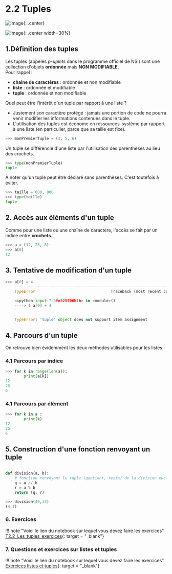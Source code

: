 # 2.2 Tuples

![image](data/BO.png){: .center}

![image](data/meme.jpg){: .center width=30%}


## 1.Définition des tuples
Les tuples (appelés *p-uplets* dans le programme officiel de NSI) sont une collection d'objets **ordonnée** mais **NON MODIFIABLE**.  
Pour rappel :

- **chaine de caractères** : ordonnée et non modifiable
- **liste** : ordonnée et modifiable
- **tuple** : ordonnée et non modifiable 


Quel peut être l'intérêt d'un tuple par rapport à une liste ?

- Justement son caractère protégé : jamais une portion de code ne pourra venir modifier les informations contenues dans le tuple. 
- L'utilisation des tuples est économe en ressources-système par rapport à une liste (en particulier, parce que sa taille est fixe).



```python
>>> monPremierTuple = (3, 5, 6)
```

Un tuple se différencie d'une liste par l'utilisation des parenthèses au lieu des crochets.


```python
>>> type(monPremierTuple)
tuple
```


À noter qu'un tuple peut être déclaré sans parenthèses. C'est toutefois à éviter.

```python
>>> taille = 600, 800
>>> type(taille)
tuple
```

## 2. Accès aux éléments d'un tuple
Comme pour une liste ou une chaîne de caractère, l'accès se fait par un indice entre **crochets**.


```python
>>> a = (12, 25, 6)
>>> a[0]
12
```
## 3. Tentative de modification d'un tuple


```python
>>> a[0] = 4
    ---------------------------------------------------------------------------
    TypeError                                 Traceback (most recent call last)

    <ipython-input-7-5fe525706b2b> in <module>()
    ----> 1 a[0] = 4
    

    TypeError: 'tuple' object does not support item assignment
```





## 4. Parcours d'un tuple
On retrouve bien évidemment les deux méthodes utilisables pour les listes :

### 4.1 Parcours par indice
```python
>>> for k in range(len(a)):
        print(a[k])
12
25
6
```


### 4.1 Parcours par élément


```python
>>> for k in a :
        print(k)
12
25
6
```


## 5. Construction d'une fonction renvoyant un tuple


```python linenums='1'

def division(a, b):
    # fonction renvoyant le tuple (quotient, reste) de la division euclidienne de a par b.
    q = a // b
    r = a % b
    return (q, r)
```


```python
>>> division(49,12)
(4,1)
```

### 6. Exercices 

!!! note "Voici le lien du notebook sur lequel vous devez faire les exercices"
	[T2.2_Les_tuples_exercices](https://capytale2.ac-paris.fr/web/c/c3d3-914041){: target = "_blank"}

### 7. Questions et exercices sur listes et tuples

!!! note "Voici le lien du notebook sur lequel vous devez faire les exercices"
	[Exercices listes et tuples](https://capytale2.ac-paris.fr/web/c/aa82-902594){: target = "_blank"}

